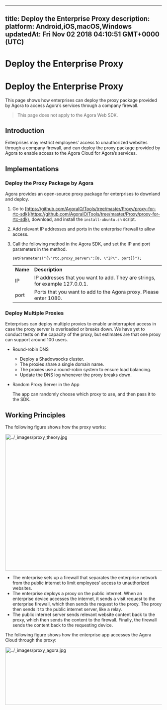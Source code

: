 
---
title: Deploy the Enterprise Proxy
description: 
platform: Android,iOS,macOS,Windows
updatedAt: Fri Nov 02 2018 04:10:51 GMT+0000 (UTC)
---
# Deploy the Enterprise Proxy
# Deploy the Enterprise Proxy

This page shows how enterprises can deploy the proxy package provided by Agora to access Agora’s services through a company firewall.

> This page does not apply to the Agora Web SDK.

## Introduction

Enterprises may restrict employees’ access to unauthorized websites through a company firewall, and can deploy the proxy package provided by Agora to enable access to the Agora Cloud for Agora’s services.

## Implementations

### Deploy the Proxy Package by Agora

Agora provides an open-source proxy package for enterprises to downland and deploy.

1. Go to [https://github.com/AgoraIO/Tools/tree/master/Proxy/proxy-for-rtc-sdk](https://github.com/AgoraIO/Tools/tree/master/Proxy/proxy-for-rtc-sdk), download, and install the `install-ubuntu.sh` script.

2. Add relevant IP addresses and ports in the enterprise firewall to allow access.

3. Call the following method in the Agora SDK, and set the IP and port parameters in the method.

   ```
   setParameters("{\"rtc.proxy_server\":[0, \"IP\", port]}");
   ```

   <table>
   <colgroup>
   <col/>
   <col/>
   </colgroup>
   <tbody>
   <tr><td><strong>Name</strong></td>
   <td><strong>Description</strong></td>
   </tr>
   <tr><td>IP</td>
   <td>IP addresses that you want to add. They are strings, for example 127.0.0.1.</td>
   </tr>
   <tr><td>port</td>
   <td>Ports that you want to add to the Agora proxy. Please enter 1080.</td>
   </tr>
   </tbody>
   </table>

### Deploy Multiple Proxies

Enterprises can deploy multiple proxies to enable uninterrupted access in case the proxy server is overloaded or breaks down. We have yet to conduct tests on the capacity of the proxy, but estimates are that one proxy can support around 100 users.

- Round-robin DNS

	- Deploy a Shadowsocks cluster.
	- The proxies share a single domain name.
	- The proxies use a round-robin system to ensure load balancing.
	- Update the DNS log whenever the proxy breaks down.

- Random Proxy Server in the App

	The app can randomly choose which proxy to use, and then pass it to the SDK.

## Working Principles

The following figure shows how the proxy works:

<img alt="../_images/proxy_theory.jpg" src="https://web-cdn.agora.io/docs-files/en/proxy_theory.jpg" style="width: 735.2px; height: 439.2px;"/>

- The enterprise sets up a firewall that separates the enterprise network from the public internet to limit employees’ access to unauthorized websites.
- The enterprise deploys a proxy on the public internet. When an enterprise device accesses the internet, it sends a visit request to the enterprise firewall, which then sends the request to the proxy. The proxy then sends it to the public internet server, like a relay.
- The public internet server sends relevant website content back to the proxy, which then sends the content to the firewall. Finally, the firewall sends the content back to the requesting device.

The following figure shows how the enterprise app accesses the Agora Cloud through the proxy:

<img alt="../_images/proxy_agora.jpg" src="https://web-cdn.agora.io/docs-files/en/proxy_agora.jpg" style="width: 675.2px; height: 185.6px;"/>
